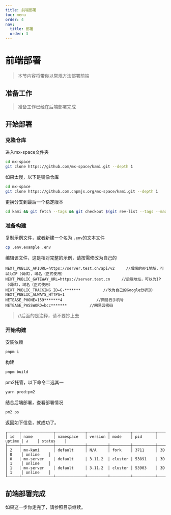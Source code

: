 ```yaml
---
title: 前端部署
toc: menu
order: 4
nav:
  title: 部署
  order: 3
---
```

# 前端部署

> 本节内容将带你以常规方法部署前端



## 准备工作

> 准备工作已经在后端部署完成

## 开始部署

### 克隆仓库

进入mx-space文件夹

```bash
cd mx-space
git clone https://github.com/mx-space/kami.git --depth 1
```

如果太慢，以下是镜像仓库

```bash
cd mx-space
git clone https://github.com.cnpmjs.org/mx-space/kami.git --depth 1
```

更换分支到最后一个稳定版本

```bash
cd kami && git fetch --tags && git checkout $(git rev-list --tags --max-count=1) && cd ..
```

### 准备构建

复制示例文件，或者新建一个名为 `.env`的文本文件

```bash
cp .env.example .env
```

编辑该文件，这是相对完整的示例，请按需修改为自己的

```text
NEXT_PUBLIC_APIURL=https://server.test.cn/api/v2     //后端的API地址，可以为IP（调试），域名（正式使用）
NEXT_PUBLIC_GATEWAY_URL=https://server.test.cn     //后端地址，可以为IP（调试），域名（正式使用）
NEXT_PUBLIC_TRACKING_ID=G-*******          //改为自己的Google分析ID
NEXT_PUBLIC_ALWAYS_HTTPS=1
NETEASE_PHONE=159*******4               //网易云手机号
NETEASE_PASSWORD=bcc*******          //网易云密码
```

> //后面的是注释，请不要抄上去

### 开始构建

安装依赖

```bash
pnpm i
```

构建

```bash
pnpm build
```

pm2托管，以下命令二选其一

```bash
yarn prod:pm2
```

结合后端部署，查看部署情况

```bash
pm2 ps
```

返回如下信息，就成功了。

```shell
┌─────┬──────────────┬─────────────┬─────────┬─────────┬──────────┬────────┬──────┬───────────┬
│ id  │ name         │ namespace   │ version │ mode    │ pid      │ uptime │ ↺    │ status    │
├─────┼──────────────┼─────────────┼─────────┼─────────┼──────────┼────────┼──────┼───────────┼
│ 2   │ mx-kami      │ default     │ N/A     │ fork    │ 3711     │ 3D     │ 0    │ online    │
│ 0   │ mx-server    │ default     │ 3.11.2  │ cluster │ 53891    │ 3D     │ 1    │ online    │
│ 1   │ mx-server    │ default     │ 3.11.2  │ cluster │ 53903    │ 3D     │ 1    │ online    │
└─────┴──────────────┴─────────────┴─────────┴─────────┴──────────┴────────┴──────┴───────────┴
```

## 前端部署完成

如果这一步你走完了，请参照目录继续。
